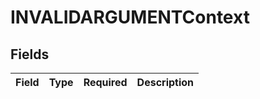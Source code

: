 # INVALIDARGUMENTContext


## Fields

| Field       | Type        | Required    | Description |
| ----------- | ----------- | ----------- | ----------- |